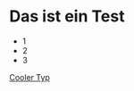 # Das ist ein Test

<ul>
<li>1
<li>2
<li>3
</ul>

<a href="https://www.youtube.com/@DeadlyHirsch">Cooler Typ</a>
